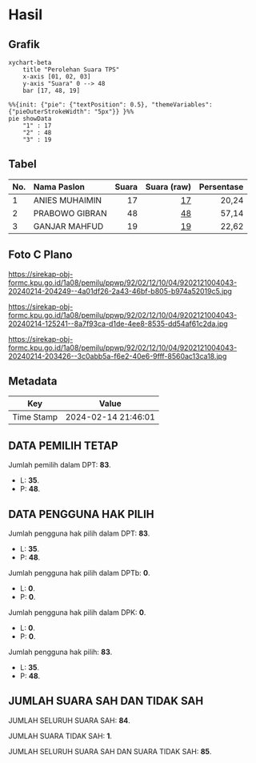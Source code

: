 # Hasil

## Grafik

```mermaid
xychart-beta
    title "Perolehan Suara TPS"
    x-axis [01, 02, 03]
    y-axis "Suara" 0 --> 48
    bar [17, 48, 19]
```

```mermaid
%%{init: {"pie": {"textPosition": 0.5}, "themeVariables": {"pieOuterStrokeWidth": "5px"}} }%%
pie showData
    "1" : 17
    "2" : 48
    "3" : 19
```

## Tabel

| No. | Nama Paslon    | Suara | Suara (raw) | Persentase |
|:--- |:-------------- | -----:| -----------:| ----------:|
| 1   | ANIES MUHAIMIN | 17    | [17][p-1]   | 20,24      |
| 2   | PRABOWO GIBRAN | 48    | [48][p-2]   | 57,14      |
| 3   | GANJAR MAHFUD  | 19    | [19][p-3]   | 22,62      |


[p-1]: https://github.com/gigit-pemilu/pemilu-2024-92-papua-barat/blob/main/pilpres/hitung-suara/sub/92-papua-barat/sub/02-manokwari/sub/12-manokwari-barat/sub/1004-amban/sub/043-tps/sub/paslon-1.txt
[p-2]: https://github.com/gigit-pemilu/pemilu-2024-92-papua-barat/blob/main/pilpres/hitung-suara/sub/92-papua-barat/sub/02-manokwari/sub/12-manokwari-barat/sub/1004-amban/sub/043-tps/sub/paslon-2.txt
[p-3]: https://github.com/gigit-pemilu/pemilu-2024-92-papua-barat/blob/main/pilpres/hitung-suara/sub/92-papua-barat/sub/02-manokwari/sub/12-manokwari-barat/sub/1004-amban/sub/043-tps/sub/paslon-3.txt

## Foto C Plano

https://sirekap-obj-formc.kpu.go.id/1a08/pemilu/ppwp/92/02/12/10/04/9202121004043-20240214-204249--4a01df26-2a43-46bf-b805-b974a52019c5.jpg

https://sirekap-obj-formc.kpu.go.id/1a08/pemilu/ppwp/92/02/12/10/04/9202121004043-20240214-125241--8a7f93ca-d1de-4ee8-8535-dd54af61c2da.jpg

https://sirekap-obj-formc.kpu.go.id/1a08/pemilu/ppwp/92/02/12/10/04/9202121004043-20240214-203426--3c0abb5a-f6e2-40e6-9fff-8560ac13ca18.jpg


## Metadata

| Key        | Value               |
| ---------- | ------------------- |
| Time Stamp | 2024-02-14 21:46:01 |


## DATA PEMILIH TETAP

Jumlah pemilih dalam DPT: **83**.
 * L: **35**.
 * P: **48**.

## DATA PENGGUNA HAK PILIH

Jumlah pengguna hak pilih dalam DPT: **83**.
 * L: **35**.
 * P: **48**.

Jumlah pengguna hak pilih dalam DPTb: **0**.
 * L: **0**.
 * P: **0**.

Jumlah pengguna hak pilih dalam DPK: **0**.
 * L: **0**.
 * P: **0**.

Jumlah pengguna hak pilih: **83**.
 * L: **35**.
 * P: **48**.

## JUMLAH SUARA SAH DAN TIDAK SAH

JUMLAH SELURUH SUARA SAH: **84**.

JUMLAH SUARA TIDAK SAH: **1**.

JUMLAH SELURUH SUARA SAH DAN SUARA TIDAK SAH: **85**.


